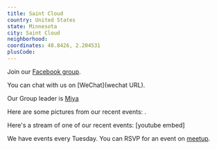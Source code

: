 ```yaml
---
title: Saint Cloud
country: United States
state: Minnesota
city: Saint Cloud
neighborhood: 
coordinates: 48.8426, 2.204531
plusCode:
---
```

Join our [Facebook group](https://www.facebook.com/groups/free.code.camp.stcloud).

You can chat with us on [WeChat](wechat URL).

Our Group leader is [Miya](freecodecamp.org/miya)

Here are some pictures from our recent events:
![]().

Here's a stream of one of our recent events:
[youtube embed]

We have events every Tuesday. You can RSVP for an event on [meetup](meetupurl).
